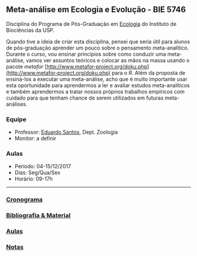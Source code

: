 ## Meta-análise em Ecologia e Evolução - BIE 5746
Disciplina do Programa de Pós-Graduação em [Ecologia](http://ecologia.ib.usp.br/pos/) do Instituto de Biociências da USP.

Quando tive a ideia de criar esta disciplina, pensei que seria útil para alunos de pós-graduação aprender um pouco sobre o pensamento meta-analítico. Durante o curso, vou ensinar princípios sobre como conduzir uma meta-análise, vamos ver assuntos teóricos e colocar as mãos na massa usando o pacote _metafor_ [http://www.metafor-project.org/doku.php](http://www.metafor-project.org/doku.php) para o _R_. Além da proposta de ensiná-los a executar uma meta-análise, acho que é muito importante usar esta oportunidade para aprendermos a ler e avaliar estudos meta-analíticos e também aprendermos a tratar nossos próprios trabalhos empíricos com cuidado para que tenham chance de serem utilizados em futuras meta-análises.

### Equipe
- Professor: [Eduardo Santos](http://eduardosantos-lab.weebly.com), Dept. Zoologia 
- Monitor: a definir

### Aulas
- Período: 04-15/12/2017
- Dias: Seg/Qua/Sex
- Horário: 09-17h

***

### [Cronograma](cronograma)

### [Bibliografia & Material](material)

### [Aulas](aulas)

### [Notas](notas)
